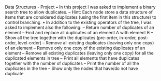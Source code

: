 Data Structures - Project
• In this project I was asked to implement a binary search tree to allow duplicates.
– Hint: Each node store a data structure of items that are
considered duplicates (using the first item in this structure) to
control branching.
• In addition to the existing operators of the tree, I was asked to implement also the
following:
– Return number of duplicates of an element
– Find and replace all duplicates of an element A with element B
– Show all the tree together with the duplicates (pre-order, in-order,
post-order, level-order)
– Remove all existing duplicates (leaving only one copy) of an
element
– Remove only one copy of the existing duplicates of an element
– Remove all existing duplicates (leaving only one copy) for all the
duplicated elements in tree
– Print all elements that have duplicates together with the number of
duplicates
– Print the number of all the duplicates in the tree
– Show only the nodes that have/do not have duplicate
